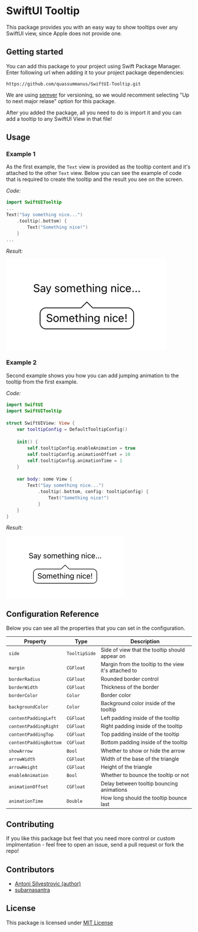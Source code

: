 # SwiftUI Tooltip

This package provides you with an easy way to show tooltips over any SwiftUI view, since Apple does not provide one.

## Getting started

You can add this package to your project using Swift Package Manager. Enter following url when adding it to your project package dependencies:

```
https://github.com/quassummanus/SwiftUI-Tooltip.git
```

We are using [semver](https://semver.org) for versioning, so we would recomment selecting "Up to next major relase" option for this package.

After you added the package, all you need to do is import it and you can add a tooltip to any SwiftUI View in that file!

## Usage

### Example 1

As the first example, the `Text` view is provided as the tooltip content and it's attached to the other `Text` view.
Below you can see the example of code that is required to create the tooltip and the result you see on the screen.

*Code:*

```swift
import SwiftUITooltip
...
Text("Say something nice...")
    .tooltip(.bottom) {
        Text("Something nice!")
    }
...
```

*Result:*

![example 1](images/example_1.jpg)

### Example 2

Second example shows you how you can add jumping animation to the tooltip from the first example.

*Code:*

```swift
import SwiftUI
import SwiftUITooltip

struct SwiftUIView: View {
    var tooltipConfig = DefaultTooltipConfig()
    
    init() {
        self.tooltipConfig.enableAnimation = true
        self.tooltipConfig.animationOffset = 10
        self.tooltipConfig.animationTime = 1
    }
    
    var body: some View {
        Text("Say something nice...")
            .tooltip(.bottom, config: tooltipConfig) {
                Text("Something nice!")
            }
    }
}
```

*Result:*

![example 2](images/example_2.gif)

## Configuration Reference

Below you can see all the properties that you can set in the configuration.

| Property | Type | Description |
| ---------- | ------ | ------------ |
| `side` | `TooltipSide` | Side of view that the tooltip should appear on |
| `margin` | `CGFloat` | Margin from the tooltip to the view it's attached to |
| `borderRadius` | `CGFloat` | Rounded border control |
| `borderWidth` | `CGFloat` | Thickness of the border |
| `borderColor` | `Color` | Border color |
| `backgroundColor` | `Color` | Background color inside of the tooltip |
| `contentPaddingLeft` | `CGFloat` | Left padding inside of the tooltip |
| `contentPaddingRight` | `CGFloat` | Right padding inside of the tooltip |
| `contentPaddingTop` | `CGFloat` | Top padding inside of the tooltip |
| `contentPaddingBottom` | `CGFloat` | Bottom padding inside of the tooltip |
| `showArrow` | `Bool` | Whether to show or hide the arrow |
| `arrowWidth` | `CGFloat` | Width of the base of the triangle |
| `arrowHeight` | `CGFloat` | Height of the triangle |
| `enableAnimation` | `Bool` | Whether to bounce the tooltip or not |
| `animationOffset` | `CGFloat` | Delay between tooltip bouncing animations |
| `animationTime` | `Double` | How long should the tooltip bounce last |

## Contributing

If you like this package but feel that you need more control or custom implmentation - feel free to open an issue, send a pull request or fork the repo!

## Contributors

- [Antoni Silvestrovic (author)](https://github.com/bring-shrubbery)
- [subarnasantra](https://github.com/subarnasantra)

## License

This package is licensed under [MIT License](LICENSE)
